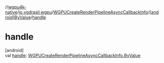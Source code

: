 //[wgpu4k-native](../../../../index.md)/[io.ygdrasil.wgpu](../../index.md)/[WGPUCreateRenderPipelineAsyncCallbackInfo](../index.md)/[[android]ByValue](index.md)/[handle](handle.md)

# handle

[android]\
val [handle](handle.md): [WGPUCreateRenderPipelineAsyncCallbackInfo.ByValue](../../../io.ygdrasil.wgpu.android/-w-g-p-u-create-render-pipeline-async-callback-info/-by-value/index.md)